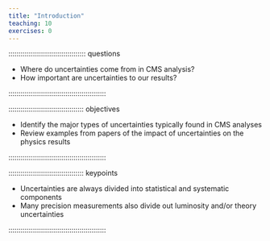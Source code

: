 ```yaml
---
title: "Introduction"
teaching: 10
exercises: 0
---
```


:::::::::::::::::::::::::::::::::::::: questions 

- Where do uncertainties come from in CMS analysis?
- How important are uncertainties to our results?

::::::::::::::::::::::::::::::::::::::::::::::::

::::::::::::::::::::::::::::::::::::: objectives

- Identify the major types of uncertainties typically found in CMS analyses
- Review examples from papers of the impact of uncertainties on the physics results

::::::::::::::::::::::::::::::::::::::::::::::::


::::::::::::::::::::::::::::::::::::: keypoints 

- Uncertainties are always divided into statistical and systematic components
- Many precision measurements also divide out luminosity and/or theory uncertainties

::::::::::::::::::::::::::::::::::::::::::::::::

